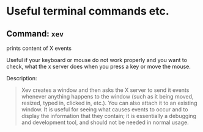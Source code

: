 # Useful terminal commands etc.

## Command: `xev`

prints content of X events

Useful if your keyboard or mouse do not work properly and you want to check, what the x server does when you press a key or move the mouse.

Description:
> Xev creates a window and then asks the X server to send it events whenever anything happens to the window (such as it being moved, resized, typed in, clicked in, etc.). You can also attach it to an existing window. It is useful for seeing what causes events to occur and to display the information that they contain; it is essentially a debugging and development tool, and should not be needed in normal usage.
